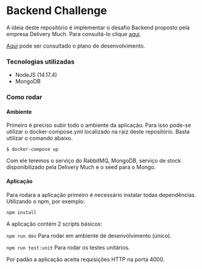 # Backend Challenge

A ideia deste repositório é implementar o desafio Backend proposto pela empresa Delivery Much. Para consultá-lo clique [aqui](https://github.com/delivery-much/backend-challenge).

[Aqui](https://github.com/mrRodrigo/node-rabbit-mongo/projects/1) pode ser consultado o plano de desenvolvimento.

### Tecnologias utilizadas

- NodeJS (14.17.4)
- MongoDB

### Como rodar

#### Ambiente

Primeiro é preciso subir todo o ambiente da aplicação. Para isso pode-se utilizar o docker-compose.yml localizado na raiz deste repositório. Basta utilizar o comando abaixo.

```shell
$ docker-compose up
```

Com ele teremos o serviço do RabbitMQ, MongoDB, serviço de stock disponibilizado pela Delivery Much e o seed para o Mongo.

#### Aplicação

Para rodara a aplicação primeiro é necessário instalar todas dependências. Utilizando o npm, por exemplo:

``` npm install ```

A aplicação contém 2 scripts básicos:

``` npm run dev ``` Para rodar em ambiente de desenvolvimento (único).

``` npm run test:unit ``` Para rodar os testes unitários.

Por padão a aplicação aceita requisições HTTP na porta 4000.
